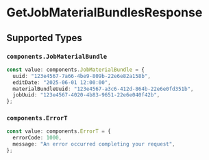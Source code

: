 # GetJobMaterialBundlesResponse


## Supported Types

### `components.JobMaterialBundle`

```typescript
const value: components.JobMaterialBundle = {
  uuid: "123e4567-7a66-4be9-809b-22e6e82a158b",
  editDate: "2025-06-01 12:00:00",
  materialBundleUuid: "123e4567-a3c6-412d-864b-22e6e0fd351b",
  jobUuid: "123e4567-4020-4b83-9651-22e6e040f42b",
};
```

### `components.ErrorT`

```typescript
const value: components.ErrorT = {
  errorCode: 1000,
  message: "An error occurred completing your request",
};
```

